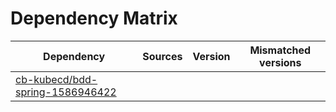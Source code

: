 # Dependency Matrix

Dependency | Sources | Version | Mismatched versions
---------- | ------- | ------- | -------------------
[cb-kubecd/bdd-spring-1586946422](https://github.com/cb-kubecd/bdd-spring-1586946422.git) |  | []() | 
